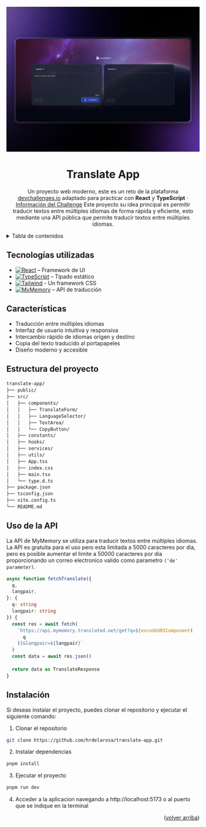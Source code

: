 <a name="readme-top"></a>

<div align="center">

<img src="public/translate-app.jpeg" alt="Countries Board" width="550"/>

# Translate App

Un proyecto web moderno, este es un reto de la plataforma [devchallenges.io](https://devchallenges.io/) adaptado para practicar con **React** y **TypeScript** · [Información del Challenge](https://devchallenges.io/challenge/translate-app)
Este proyecto su idea principal es permitir traducir textos entre múltiples idiomas de forma rápida y eficiente, esto mediante una API pública que permite traducir textos entre múltiples idiomas.

</div>

<details>
<summary>Tabla de contenidos</summary>

- [Translate App](#translate-app)
- [Tecnologías utilizadas](#tecnologías-utilizadas)
- [Características](#características)
- [Estructura del proyecto](#estructura-del-proyecto)
- [Uso de la API](#uso-de-la-api)
- [Instalación](#instalación)

</details>

## Tecnologías utilizadas

- [![React][react-badge]][react-url] – Framework de UI
- [![TypeScript][typeScript-badge]][typeScript-url] – Tipado estático
- [![Tailwind][tailwind-badge]][tailwind-url] - Un framework CSS
- [![MyMemory][myMemory-badge]][myMemory-url] – API de traducción

## Características

- Traducción entre múltiples idiomas
- Interfaz de usuario intuitiva y responsiva
- Intercambio rápido de idiomas origen y destino
- Copia del texto traducido al portapapeles
- Diseño moderno y accesible

## Estructura del proyecto

```bash
translate-app/
├── public/
├── src/
│   ├── components/
│   │   ├── TranslateForm/
│   │   ├── LanguageSelector/
│   │   ├── TextArea/
│   │   └── CopyButton/
│   ├── constants/
│   ├── hooks/
│   ├── services/
│   ├── utils/
│   ├── App.tsx
│   ├── index.css
│   ├── main.tsx
│   └── type.d.ts
├── package.json
├── tsconfig.json
├── vite.config.ts
└── README.md
```

## Uso de la API

La API de MyMemory se utiliza para traducir textos entre múltiples idiomas. La API es gratuita para el uso pero esta limitada a 5000 caracteres por dia, pero es posible aumentar el limite a 50000 caracteres por dia proporcionando un correo electronico valido como parametro `('de' parameter)`.

```typescript
async function fetchTranslate({
  q,
  langpair,
}: {
  q: string
  langpair: string
}) {
  const res = await fetch(
    `https://api.mymemory.translated.net/get?q=${encodeURIComponent(
      q
    )}&langpair=${langpair}`
  )
  const data = await res.json()

  return data as TranslateResponse
}
```

## Instalación

Si deseas instalar el proyecto, puedes clonar el repositorio y ejecutar el siguiente comando:

1. Clonar el repositorio

```bash
git clone https://github.com/hrdelarosa/translate-app.git
```

2. Instalar dependencias

```bash
pnpm install
```

3. Ejecutar el proyecto

```bash
pnpm run dev
```

4. Acceder a la aplicacion navegando a http://localhost:5173 o al puerto que se indique en la terminal

<p align="right">(<a href="#readme-top">volver arriba</a>)</p>

[react-url]: https://es.react.dev/
[typescript-url]: https://www.typescriptlang.org/
[tailwind-url]: https://tailwindcss.com/
[myMemory-url]: https://mymemory.translated.net/doc/spec.php
[react-badge]: https://img.shields.io/badge/React-%2320232a.svg?logo=react&logoColor=%2361DAFB
[typescript-badge]: https://img.shields.io/badge/TypeScript-3178C6?logo=typescript&logoColor=fff
[tailwind-badge]: https://img.shields.io/badge/Tailwind%20CSS-%2338B2AC.svg?logo=tailwind-css&logoColor=white
[myMemory-badge]: https://img.shields.io/badge/@MyMemory-API%20technical%20specifications-ff69b4?style=flat-for-the-badge&color=blue
